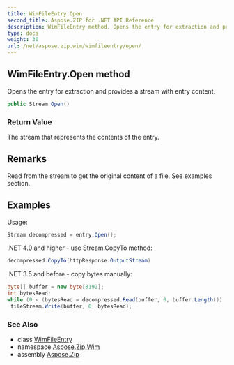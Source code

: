 ```yaml
---
title: WimFileEntry.Open
second_title: Aspose.ZIP for .NET API Reference
description: WimFileEntry method. Opens the entry for extraction and provides a stream with entry content
type: docs
weight: 30
url: /net/aspose.zip.wim/wimfileentry/open/
---
```

## WimFileEntry.Open method

Opens the entry for extraction and provides a stream with entry content.

```csharp
public Stream Open()
```

### Return Value

The stream that represents the contents of the entry.

## Remarks

Read from the stream to get the original content of a file. See examples section.

## Examples

Usage:

```csharp
Stream decompressed = entry.Open();
```

.NET 4.0 and higher - use Stream.CopyTo method:

```csharp
decompressed.CopyTo(httpResponse.OutputStream)
```

.NET 3.5 and before - copy bytes manually:

```csharp
byte[] buffer = new byte[8192];
int bytesRead;
while (0 < (bytesRead = decompressed.Read(buffer, 0, buffer.Length)))
 fileStream.Write(buffer, 0, bytesRead);
```

### See Also

* class [WimFileEntry](../)
* namespace [Aspose.Zip.Wim](../../wimfileentry/)
* assembly [Aspose.Zip](../../../)


